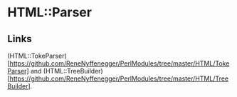 # HTML::Parser

## Links

(HTML::TokeParser)[https://github.com/ReneNyffenegger/PerlModules/tree/master/HTML/TokeParser] and
(HTML::TreeBuilder)[https://github.com/ReneNyffenegger/PerlModules/tree/master/HTML/TreeBuilder].
